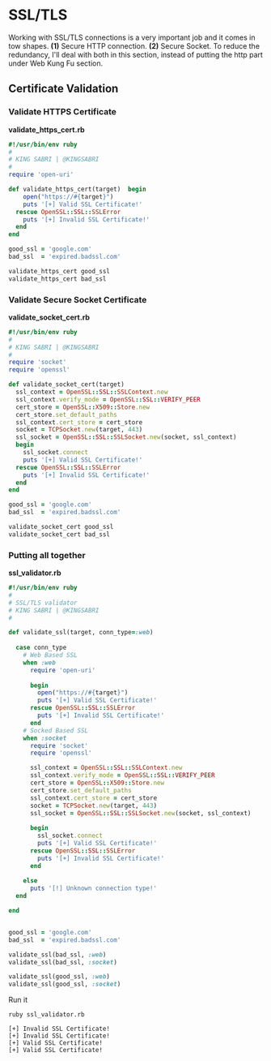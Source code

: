 # SSL/TLS

Working with SSL/TLS connections is a very important job and it comes in tow shapes. **(1)** Secure HTTP connection. **(2)** Secure Socket. To reduce the redundancy, I'll deal with both in this section, instead of putting the http part under Web Kung Fu section. 


## Certificate Validation 

### Validate HTTPS Certificate

**validate_https_cert.rb**
```ruby
#!/usr/bin/env ruby
#
# KING SABRI | @KINGSABRI
#
require 'open-uri'

def validate_https_cert(target)  begin
    open("https://#{target}")
    puts '[+] Valid SSL Certificate!'
  rescue OpenSSL::SSL::SSLError
    puts '[+] Invalid SSL Certificate!'
  end
end

good_ssl = 'google.com'
bad_ssl  = 'expired.badssl.com'

validate_https_cert good_ssl
validate_https_cert bad_ssl

```


### Validate Secure Socket Certificate

**validate_socket_cert.rb**
```ruby
#!/usr/bin/env ruby
#
# KING SABRI | @KINGSABRI
#
require 'socket'
require 'openssl'

def validate_socket_cert(target)
  ssl_context = OpenSSL::SSL::SSLContext.new  
  ssl_context.verify_mode = OpenSSL::SSL::VERIFY_PEER  
  cert_store = OpenSSL::X509::Store.new  
  cert_store.set_default_paths  
  ssl_context.cert_store = cert_store  
  socket = TCPSocket.new(target, 443)  
  ssl_socket = OpenSSL::SSL::SSLSocket.new(socket, ssl_context)  
  begin    
    ssl_socket.connect    
    puts '[+] Valid SSL Certificate!'  
  rescue OpenSSL::SSL::SSLError    
    puts '[+] Invalid SSL Certificate!'  
  end
end

good_ssl = 'google.com'
bad_ssl  = 'expired.badssl.com'

validate_socket_cert good_ssl
validate_socket_cert bad_ssl

```

### Putting all together 

**ssl_validator.rb**
```ruby
#!/usr/bin/env ruby
#
# SSL/TLS validator
# KING SABRI | @KINGSABRI
#

def validate_ssl(target, conn_type=:web)
  
  case conn_type
    # Web Based SSL
    when :web
      require 'open-uri'
      
      begin
        open("https://#{target}")
        puts '[+] Valid SSL Certificate!'
      rescue OpenSSL::SSL::SSLError
        puts '[+] Invalid SSL Certificate!'
      end
    # Socked Based SSL
    when :socket
      require 'socket'
      require 'openssl'

      ssl_context = OpenSSL::SSL::SSLContext.new
      ssl_context.verify_mode = OpenSSL::SSL::VERIFY_PEER
      cert_store = OpenSSL::X509::Store.new
      cert_store.set_default_paths
      ssl_context.cert_store = cert_store
      socket = TCPSocket.new(target, 443)
      ssl_socket = OpenSSL::SSL::SSLSocket.new(socket, ssl_context)
      
      begin
        ssl_socket.connect
        puts '[+] Valid SSL Certificate!'
      rescue OpenSSL::SSL::SSLError
        puts '[+] Invalid SSL Certificate!'
      end
      
    else
      puts '[!] Unknown connection type!'
  end

end


good_ssl = 'google.com'
bad_ssl  = 'expired.badssl.com'

validate_ssl(bad_ssl, :web)
validate_ssl(bad_ssl, :socket)

validate_ssl(good_ssl, :web)
validate_ssl(good_ssl, :socket)

```

Run it

```
ruby ssl_validator.rb

[+] Invalid SSL Certificate!
[+] Invalid SSL Certificate!
[+] Valid SSL Certificate!
[+] Valid SSL Certificate!
```





